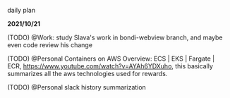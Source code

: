 daily plan


**2021/10/21**

(TODO) @Work: study Slava's work in bondi-webview branch, and maybe even code review his change

(TODO) @Personal Containers on AWS Overview: ECS | EKS | Fargate | ECR, https://www.youtube.com/watch?v=AYAh6YDXuho, this basically summarizes all the aws technologies used for rewards.

(TODO) @Personal slack history summarization

